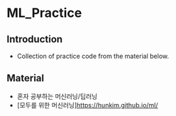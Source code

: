 # ML_Practice

## Introduction
- Collection of practice code from the material below.

## Material
- 혼자 공부하는 머신러닝/딥러닝
- [모두를 위한 머신러닝]https://hunkim.github.io/ml/
